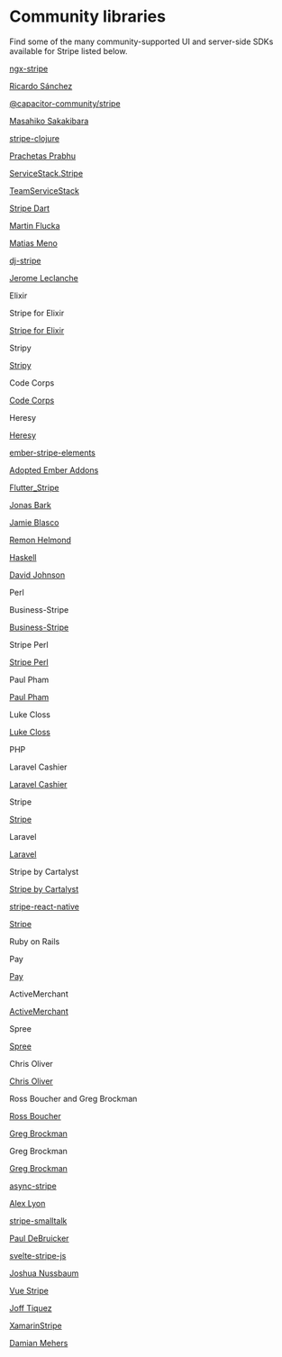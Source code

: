 # Community libraries

Find some of the many community-supported UI and server-side SDKs available for Stripe listed below.

[ngx-stripe](https://github.com/richnologies/ngx-stripe)

[Ricardo Sánchez](https://ricardosanchez.dev)

[@capacitor-community/stripe](https://github.com/capacitor-community/stripe)

[Masahiko Sakakibara](https://github.com/rdlabo)

[stripe-clojure](https://github.com/prachetasp/stripe-clojure)

[Prachetas Prabhu](https://github.com/prachetasp)

[ServiceStack.Stripe](https://github.com/ServiceStack/Stripe)

[TeamServiceStack](https://servicestack.net/)

[Stripe Dart](https://gitlab.com/exitlive/stripe-dart)

[Martin Flucka](https://gitlab.com/martflu)

[Matias Meno](https://gitlab.com/meno)

[dj-stripe](https://github.com/dj-stripe/dj-stripe)

[Jerome Leclanche](https://github.com/jleclanche)

Elixir

Stripe for Elixir

[Stripe for Elixir](https://github.com/code-corps/stripity_stripe)

Stripy

[Stripy](https://github.com/heresydev/stripy)

Code Corps

[Code Corps](https://www.codecorps.org/)

Heresy

[Heresy](https://github.com/heresydev)

[ember-stripe-elements](https://github.com/adopted-ember-addons/ember-stripe-elements)

[Adopted Ember Addons](https://github.com/adopted-ember-addons)

[Flutter_Stripe](https://github.com/flutter-stripe/flutter_stripe)

[Jonas Bark](https://github.com/jonasbark)

[Jamie Blasco](https://github.com/jamesblasco)

[Remon Helmond](https://github.com/remonh87/)

[Haskell](https://github.com/dmjio/stripe)

[David Johnson](https://github.com/dmjio)

Perl

Business-Stripe

[Business-Stripe](https://github.com/aquaron/Business-Stripe)

Stripe Perl

[Stripe Perl](https://github.com/lukec/stripe-perl)

Paul Pham

[Paul Pham](https://github.com/pham)

Luke Closs

[Luke Closs](https://github.com/lukec)

PHP

Laravel Cashier

[Laravel Cashier](http://laravel.com/docs/billing)

Stripe

[Stripe](https://cartalyst.com/manual/stripe)

Laravel

[Laravel](http://laravel.com/)

Stripe by Cartalyst

[Stripe by Cartalyst](https://cartalyst.com/manual/stripe)

[stripe-react-native](https://github.com/stripe/stripe-react-native)

[Stripe](https://stripe.com)

Ruby on Rails

Pay

[Pay](https://github.com/pay-rails/pay)

ActiveMerchant

[ActiveMerchant](https://github.com/Shopify/active_merchant)

Spree

[Spree](https://github.com/spree/spree)

Chris Oliver

[Chris Oliver](https://github.com/excid3)

Ross Boucher and Greg Brockman

[Ross Boucher](https://github.com/boucher)

[Greg Brockman](https://github.com/gdb)

Greg Brockman

[Greg Brockman](https://github.com/gdb)

[async-stripe](https://github.com/arlyon/async-stripe)

[Alex Lyon](https://github.com/arlyon)

[stripe-smalltalk](https://github.com/pdebruic/stripe-smalltalk)

[Paul DeBruicker](https://github.com/pdebruic)

[svelte-stripe-js](https://github.com/joshnuss/svelte-stripe-js)

[Joshua Nussbaum](https://github.com/joshnuss)

[Vue Stripe](https://github.com/vue-stripe/vue-stripe)

[Joff Tiquez](https://jofftiquez.dev)

[XamarinStripe](https://github.com/DamianMehers/XamarinStripe)

[Damian Mehers](https://github.com/DamianMehers)
